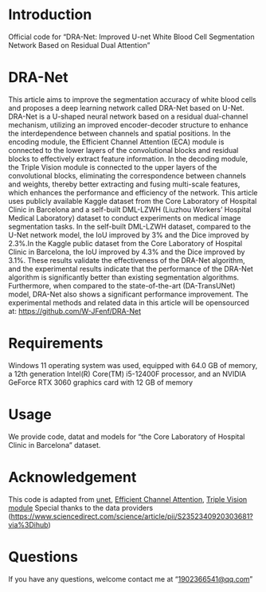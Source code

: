# Introduction
Official code for “DRA-Net: Improved U-net White Blood Cell Segmentation Network Based on Residual Dual Attention”

# DRA-Net
This article aims to improve the segmentation accuracy of white blood cells and proposes a deep
learning network called DRA-Net based on U-Net. DRA-Net is a U-shaped neural network based on
a residual dual-channel mechanism, utilizing an improved encoder-decoder structure to enhance the
interdependence between channels and spatial positions. In the encoding module, the Efficient Channel Attention (ECA) module is connected to the lower layers of the convolutional blocks and residual
blocks to effectively extract feature information. In the decoding module, the Triple Vision module
is connected to the upper layers of the convolutional blocks, eliminating the correspondence between
channels and weights, thereby better extracting and fusing multi-scale features, which enhances the
performance and efficiency of the network. This article uses publicly available Kaggle dataset from
the Core Laboratory of Hospital Clinic in Barcelona and a self-built DML-LZWH (Liuzhou Workers’
Hospital Medical Laboratory) dataset to conduct experiments on medical image segmentation tasks.
In the self-built DML-LZWH dataset, compared to the U-Net network model, the IoU improved by
3% and the Dice improved by 2.3%.In the Kaggle public dataset from the Core Laboratory of Hospital
Clinic in Barcelona, the IoU improved by 4.3% and the Dice improved by 3.1%. These results validate
the effectiveness of the DRA-Net algorithm, and the experimental results indicate that the performance
of the DRA-Net algorithm is significantly better than existing segmentation algorithms. Furthermore,
when compared to the state-of-the-art (DA-TransUNet) model, DRA-Net also shows a significant
performance improvement. The experimental methods and related data in this article will be opensourced at: https://github.com/W-JFenf/DRA-Net

# Requirements

Windows 11 operating system was used, equipped with
64.0 GB of memory, a 12th generation Intel(R) Core(TM)
i5-12400F processor, and an NVIDIA GeForce RTX 3060
graphics card with 12 GB of memory

# Usage

We provide code, datat and models for “the Core Laboratory of Hospital Clinic in Barcelona” dataset.


# Acknowledgement

This code is adapted from [unet](https://github.com/zhixuhao/unet), [Efficient Channel Attention](https://github.com/BangguWu/ECANet), [Triple Vision module](https://github.com/landskape-ai/triplet-attention)
Special thanks to the data providers (https://www.sciencedirect.com/science/article/pii/S2352340920303681?via%3Dihub)

# Questions
If you have any questions, welcome contact me at “1902366541@qq.com”
